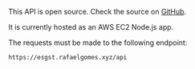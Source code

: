 This API is open source. Check the source on [GitHub](https://github.com/rafaelgssa/esgst/tree/master/server).

It is currently hosted as an AWS EC2 Node.js app.

The requests must be made to the following endpoint:

```
https://esgst.rafaelgomes.xyz/api
```
